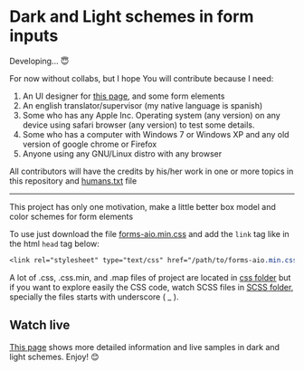 # Dark and Light schemes in form inputs

Developing... 😇

For now without collabs, but I hope You will contribute because I need:

1. An UI designer for [this page](https://chybeat.github.io/form-elements-schemes), and some form elements
1. An english translator/supervisor (my native language is spanish)
1. Some who has any Apple Inc. Operating system (any version) on any device using safari browser (any version) to test some details.
1. Some who has a computer with Windows 7 or Windows XP and any old version of google chrome or Firefox
1. Anyone using any GNU/Linux distro with any browser

All contributors will have the credits by his/her work in one or more topics in this repository and [humans.txt](https://chybeat.github.io/form-elements-schemes/css/forms-aio.min.css") file

---

This project has only one motivation, make a little better box model and color schemes for form elements

To use just download the file [forms-aio.min.css](https://chybeat.github.io/form-elements-schemes/css/forms-aio.min.css") and add the `link` tag like in the html `head` tag below:

```css
<link rel="stylesheet" type="text/css" href="/path/to/forms-aio.min.css">
```

A lot of .css, .css.min, and .map files of project are located in [css folder](https://github.com/chybeat/form-elements-schemes/tree/main/css) but if you want to explore easily the CSS code, watch SCSS files in [SCSS folder](https://github.com/chybeat/form-elements-schemes/tree/main/scss), specially the files starts with underscore ( \_ ).

## Watch live

[This page](https://chybeat.github.io/form-elements-schemes) shows more detailed information and live samples in dark and light schemes. Enjoy! 😊
